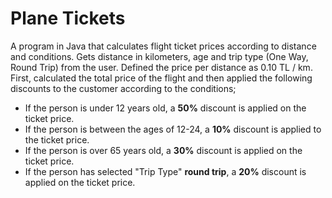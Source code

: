 # Plane Tickets
A program in Java that calculates flight ticket prices according to distance and conditions. Gets distance in kilometers, age and trip type (One Way, Round Trip) from the user. 
Defined the price per distance as 0.10 TL / km. First, calculated the total price of the flight and then applied the following discounts to the customer according to the conditions;

* If the person is under 12 years old, a **50%** discount is applied on the ticket price.
* If the person is between the ages of 12-24, a **10%** discount is applied to the ticket price.
* If the person is over 65 years old, a **30%** discount is applied on the ticket price.
* If the person has selected "Trip Type" **round trip**, a **20%** discount is applied on the ticket price.
